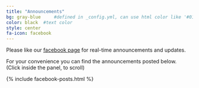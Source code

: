 ```yaml
---
title: "Announcements"
bg: gray-blue     #defined in _config.yml, can use html color like '#010101'
color: black  #text color
style: center
fa-icon: facebook
---
```

Please like our [facebook page](https://www.facebook.com/AikidoNOVA) for real-time announcements and updates.  

For your convenience you can find the announcements posted below.  
(Click inside the panel, to scroll)


{% include facebook-posts.html %}
